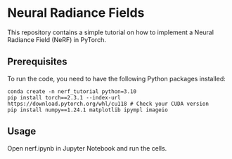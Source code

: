 # Neural Radiance Fields

This repository contains a simple tutorial on how to implement a Neural Radiance Field (NeRF) in PyTorch.

## Prerequisites

To run the code, you need to have the following Python packages installed:
```
conda create -n nerf_tutorial python=3.10
pip install torch==2.3.1 --index-url https://download.pytorch.org/whl/cu118 # Check your CUDA version
pip install numpy==1.24.1 matplotlib ipympl imageio
```

## Usage
Open nerf.ipynb in Jupyter Notebook and run the cells.